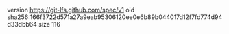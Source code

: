 version https://git-lfs.github.com/spec/v1
oid sha256:166f3722d571a27a9eab95306120ee0e6b89b044017d12f7fd774d94d33dbb64
size 116
